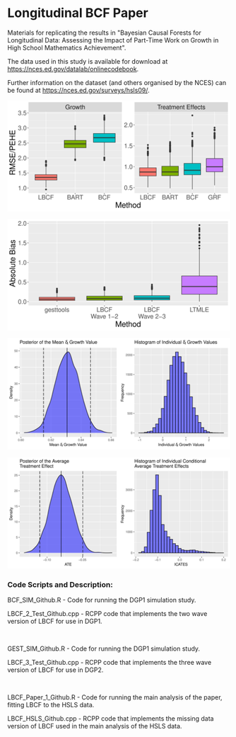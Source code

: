 # Longitudinal BCF Paper

Materials for replicating the results in "Bayesian Causal Forests for Longitudinal Data: Assessing the Impact of Part-Time Work on Growth in High School Mathematics Achievement".

The data used in this study is available for download at https://nces.ed.gov/datalab/onlinecodebook.

Further information on the dataset (and others organised by the NCES) can be found at https://nces.ed.gov/surveys/hsls09/. 

![alt text](https://github.com/Nathan-McJames/Longitudinal_BCF_Paper/blob/main/Pictures/dgp1_figure.svg?raw=true)

![alt text](https://github.com/Nathan-McJames/Longitudinal_BCF_Paper/blob/main/Pictures/dgp2_figure.svg?raw=true)

![alt text](https://github.com/Nathan-McJames/Longitudinal_BCF_Paper/blob/main/Pictures/growth_plot.svg?raw=true)

![alt text](https://github.com/Nathan-McJames/Longitudinal_BCF_Paper/blob/main/Pictures/treat_plot.svg?raw=true)

### Code Scripts and Description:

BCF_SIM_Github.R - Code for running the DGP1 simulation study.

LBCF_2_Test_Github.cpp - RCPP code that implements the two wave version of LBCF for use in DGP1.

<br/>

GEST_SIM_Github.R - Code for running the DGP1 simulation study.

LBCF_3_Test_Github.cpp - RCPP code that implements the three wave version of LBCF for use in DGP2.

<br/>

LBCF_Paper_1_Github.R - Code for running the main analysis of the paper, fitting LBCF to the HSLS data.

LBCF_HSLS_Github.cpp - RCPP code that implements the missing data version of LBCF used in the main analysis of the HSLS data.
